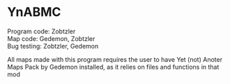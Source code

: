 # YnABMC

Program code: Zobtzler  
Map code: Gedemon, Zobtzler  
Bug testing: Zobtzler, Gedemon

All maps made with this program requires the user to have Yet (not) Anoter Maps Pack by Gedemon installed, as it relies on files and functions in that mod

